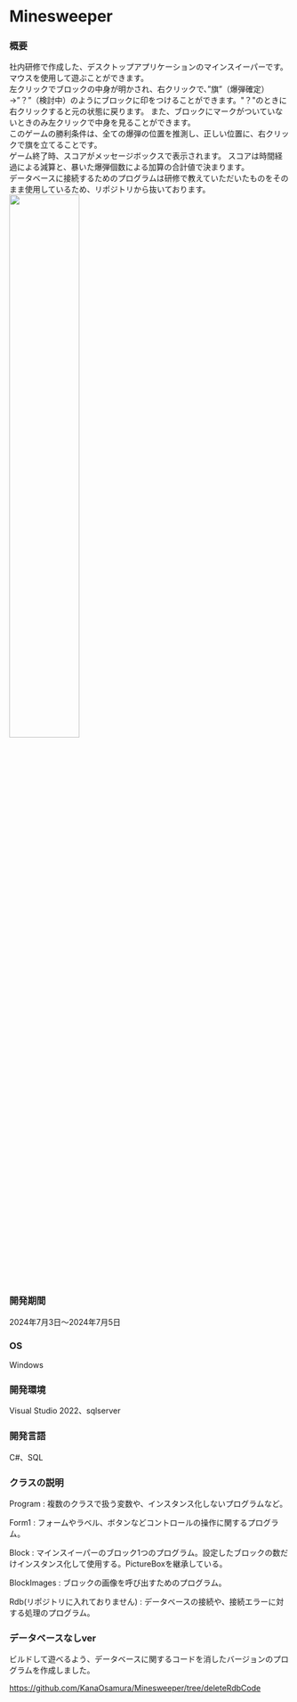 # Minesweeper
### 概要

社内研修で作成した、デスクトップアプリケーションのマインスイーパーです。
マウスを使用して遊ぶことができます。  
左クリックでブロックの中身が明かされ、右クリックで、”旗”（爆弾確定）→”？”（検討中）のようにブロックに印をつけることができます。"？"のときに右クリックすると元の状態に戻ります。
また、ブロックにマークがついていないときのみ左クリックで中身を見ることができます。  
このゲームの勝利条件は、全ての爆弾の位置を推測し、正しい位置に、右クリックで旗を立てることです。  
ゲーム終了時、スコアがメッセージボックスで表示されます。
スコアは時間経過による減算と、暴いた爆弾個数による加算の合計値で決まります。  
データベースに接続するためのプログラムは研修で教えていただいたものをそのまま使用しているため、リポジトリから抜いております。
<img src = "https://github.com/user-attachments/assets/d77ca9f8-a6f6-4399-8af7-c690163a9dc0" width="50%">

### 開発期間
‎2024‎年‎7‎月‎3‎日～‎2024‎年‎7‎月‎5‎日

### OS
Windows

### 開発環境
Visual Studio 2022、sqlserver

### 開発言語
C#、SQL

### クラスの説明
Program : 複数のクラスで扱う変数や、インスタンス化しないプログラムなど。

Form1 : フォームやラベル、ボタンなどコントロールの操作に関するプログラム。

Block : マインスイーパーのブロック1つのプログラム。設定したブロックの数だけインスタンス化して使用する。PictureBoxを継承している。

BlockImages : ブロックの画像を呼び出すためのプログラム。

Rdb(リポジトリに入れておりません) : データベースの接続や、接続エラーに対する処理のプログラム。

### データベースなしver
ビルドして遊べるよう、データベースに関するコードを消したバージョンのプログラムを作成しました。

https://github.com/KanaOsamura/Minesweeper/tree/deleteRdbCode
